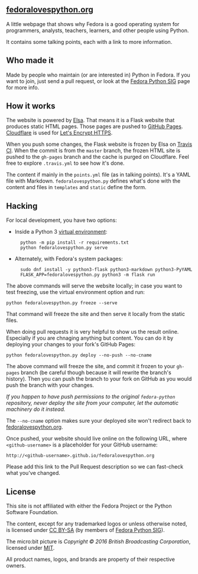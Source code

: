## [fedoralovespython.org]

A little webpage that shows why Fedora is a good operating system for
programmers, analysts, teachers, learners, and other people using Python.

It contains some talking points, each with a link to more information.


## Who made it

Made by people who maintain (or are interested in) Python in Fedora.
If you want to join, just send a pull request, or look at the
[Fedora Python SIG] page for more info.


## How it works

The website is powered by [Elsa]. That means it is a Flask website that
produces static HTML pages. Those pages are pushed to [GitHub Pages].
[Cloudflare] is used for [Let's Encrypt HTTPS].

When you push some changes, the Flask website is frozen by Elsa on [Travis CI].
When the commit is from the `master` branch, the frozen HTML site is pushed to
the `gh-pages` branch and the cache is purged on Cloudflare.
Feel free to explore `.travis.yml` to see how it's done.

The content if mainly in the `points.yml` file (as in talking points).
It's a YAML file with Markdown. `fedoralovespython.py` defines what's done with
the content and files in `templates` and `static` define the form.

## Hacking

For local development, you have two options:

* Inside a Python 3 [virtual environment]:

        python -m pip install -r requirements.txt
        python fedoralovespython.py serve

* Alternately, with Fedora's system packages:

        sudo dnf install -y python3-flask python3-markdown python3-PyYAML
        FLASK_APP=fedoralovespython.py python3 -m flask run

The above commands will serve the website locally;
in case you want to test freezing, use the virtual environment option and run:

    python fedoralovespython.py freeze --serve

That command will freeze the site and then serve it locally from the static
files.

When doing pull requests it is very helpful to show us the result online.
Especially if you are chnaging anything but content.
You can do it by deploying your changes to your fork's GitHub Pages:

    python fedoralovespython.py deploy --no-push --no-cname

The above command will freeze the site, and commit it frozen to your `gh-pages`
branch (be careful though because it will rewrite the branch's history).
Then you can push the branch to your fork on GitHub as you would push the
branch with your changes.

*If you happen to have push permissions to the original `fedora-python`
repository, never deploy the site from your computer, let the automatic
machinery do it instead.*

The `--no-cname` option makes sure your deployed site won't redirect back to
[fedoralovespython.org].

Once pushed, your website should live online on the following URL,
where `<github-username>` is a placeholder for your GitHub username:

    http://<github-username>.github.io/fedoralovespython.org

Please add this link to the Pull Request description so we can fast-check what
you've changed.


## License

This site is not affiliated with either the Fedora Project
or the Python Software Foundation.

The content, except for any trademarked logos or unless otherwise
noted, is licensed under [CC BY-SA] (by members of
[Fedora Python SIG]).

The micro:bit picture is *Copyright © 2016 British
Broadcasting Corporation*, licensed under [MIT].

All product names, logos, and brands are property of their
respective owners.



[virtual environment]: https://docs.python.org/3/library/venv.html
[Fedora Python SIG]: https://fedoraproject.org/wiki/SIGs/Python
[Elsa]: https://github.com/pyvec/elsa
[GitHub Pages]: https://pages.github.com/
[Cloudflare]: https://www.cloudflare.com/
[Let's Encrypt HTTPS]: https://letsencrypt.org/
[Travis CI]: https://travis-ci.org/
[fedoralovespython.org]: https://fedoralovespython.org/
[CC BY-SA]: https://creativecommons.org/licenses/by-sa/4.0/legalcode
[Fedora Python SIG]: https://fedoraproject.org/wiki/SIGs/Python
[MIT]: https://github.com/lancaster-university/microbit-docs/blob/master/LICENSE
